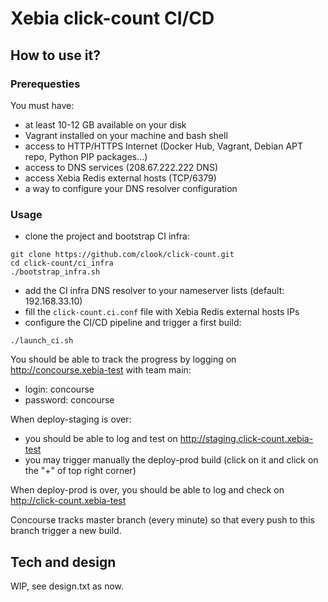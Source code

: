 # Xebia click-count CI/CD

## How to use it?
### Prerequesties
You must have:
* at least 10-12 GB available on your disk
* Vagrant installed on your machine and bash shell
* access to HTTP/HTTPS Internet (Docker Hub, Vagrant, Debian APT repo, Python PIP packages...)
* access to DNS services (208.67.222.222 DNS)
* access Xebia Redis external hosts (TCP/6379)
* a way to configure your DNS resolver configuration

### Usage
* clone the project and bootstrap CI infra:
```
git clone https://github.com/clook/click-count.git
cd click-count/ci_infra
./bootstrap_infra.sh
```
* add the CI infra DNS resolver to your nameserver lists (default: 192.168.33.10)
* fill the `click-count.ci.conf` file with Xebia Redis external hosts IPs
* configure the CI/CD pipeline and trigger a first build:
```
./launch_ci.sh
```

You should be able to track the progress by logging on http://concourse.xebia-test with team main:
* login: concourse
* password: concourse

When deploy-staging is over:
* you should be able to log and test on http://staging.click-count.xebia-test
* you may trigger manually the deploy-prod build (click on it and click on the "+" of top right corner)

When deploy-prod is over, you should be able to log and check on http://click-count.xebia-test

Concourse tracks master branch (every minute) so that every push to this branch trigger a new build.

## Tech and design
WIP, see design.txt as now.
